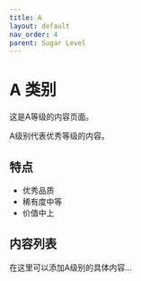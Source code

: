 ```yaml
---
title: A
layout: default
nav_order: 4
parent: Sugar Level
---
```


# A 类别

这是A等级的内容页面。

A级别代表优秀等级的内容。

## 特点

- 优秀品质
- 稀有度中等
- 价值中上

## 内容列表

在这里可以添加A级别的具体内容...